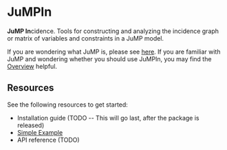 # JuMPIn
**JuMP In**cidence. Tools for constructing and analyzing the incidence
graph or matrix of variables and constraints in a JuMP model.

If you are wondering what JuMP is, please see
[here](https://jump.dev/JuMP.jl/stable/).
If you are familiar with JuMP and wondering whether you
should use JuMPIn, you may find the [Overview](@ref) helpful.

## Resources
See the following resources to get started:
- Installation guide (TODO -- This will go last, after the package is released)
- [Simple Example](@ref)
- API reference (TODO)
